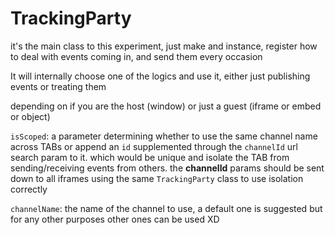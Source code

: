 # TrackingParty

it's the main class to this experiment, just make and instance, register how to deal with events coming in, and send them every occasion

It will internally choose one of the logics and use it, either just publishing events or treating them

depending on if you are the host (window) or just a guest (iframe or embed or object) 

`isScoped`: a parameter determining whether to use the same channel name across TABs or append an `id` supplemented through the `channelId` url search param to it. 
which would be unique and isolate the TAB from sending/receiving events from others.
the **channelId** params should be sent down to all iframes using the same `TrackingParty` class to use isolation correctly

`channelName`: the name of the channel to use, a default one is suggested but for any other purposes other ones can be used XD